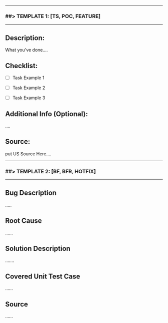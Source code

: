 
-----
### ##> TEMPLATE 1: [TS, POC, FEATURE]
-----

## Description:
What you've done....


## Checklist:
- [ ] Task Example 1
- [ ] Task Example 2
- [ ] Task Example 3


## Additional Info (Optional):
....

## Source:
put US Source Here....


-----
### ##> TEMPLATE 2: [BF, BFR, HOTFIX]
-----
## Bug Description
.....

## Root Cause
......

## Solution Description
.......

## Covered Unit Test Case
......

## Source
......
